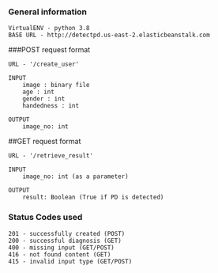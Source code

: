 ### General information
    
    VirtualENV - python 3.8
    BASE URL - http://detectpd.us-east-2.elasticbeanstalk.com


###POST request format

    URL - '/create_user'

    INPUT
        image : binary file
        age : int
        gender : int
        handedness : int

    OUTPUT
        image_no: int


##GET request format

    URL - '/retrieve_result'

    INPUT
        image_no: int (as a parameter)

    OUTPUT
        result: Boolean (True if PD is detected)


### Status Codes used

    201 - successfully created (POST)
    200 - successful diagnosis (GET)
    400 - missing input (GET/POST)
    416 - not found content (GET)
    415 - invalid input type (GET/POST)
